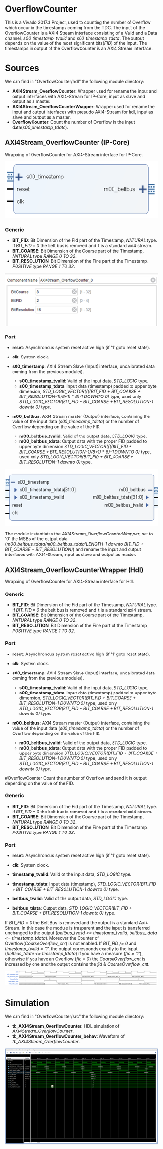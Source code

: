 # OverflowCounter
This is a Vivado 2017.3 Project, used to counting the number of Overflow which occur in the timestamps coming from the TDC.
The input of the OverflowCounter is a AXI4 Stream interface consisting of a Valid and a Data channel, *s00_timestamp_tvalid* and *s00_timestamp_tdata*.
The output depends on the value of the most significant bits(*FID*) of the input.
The timestamps in output of the OverflowCounter is an AXI4 Stream interface.


# Sources
We can find in "OverflowCounter/hdl" the following module directory:

 - **AXI4Stream_OverflowCounter**: Wrapper used for rename the input and output interfaces with AXI4-Stream for IP-Core, input as slave and output as a master.
 - **AXI4Stream_OverflowCounterWrapper**: Wrapper used for rename the input and output interfaces with presudo AXI4-Stream for hdl, input as slave and output as a master.
 - **OverflowCounter**: Count the number of Overflow in the input data(*s00_timestamp_tdata*).


## AXI4Stream_OverflowCounter (IP-Core)
Wrapping of OverflowCounter for AXI4-Stream interface for IP-Core.

![IP-Core Image](doc/Img/OverflowCounter_IP-Core.png)

### Generic

 - **BIT_FID**: Bit Dimension of the Fid part of the Timestamp, *NATURAL* type. If *BIT_FID = 0* the belt bus is removed and it is a standard axi4 stream.
 - **BIT_COARSE**: Bit Dimension of the Coarse part of the Timestamp, *NATURAL* type *RANGE 0 TO 32*.
 - **BIT_RESOLUTION**: Bit Dimension of the Fine part of the Timestamp, *POSITIVE* type *RANGE 1 TO 32*.

 ![Generic Image](doc/Img/OverflowCounter_Generic.png)

### Port

 - **reset**: Asynchronous system reset active high (if '1' goto reset state).

 - **clk**: System clock.

 - **s00_timestamp**: AXI4 Stream Slave (Input) interface, uncalibrated data coming from the previous module().
     - **s00_timestamp_tvalid**: Valid of the input data, *STD_LOGIC* type.
     - **s00_timestamp_tdata**: Input data (timestamp) padded to upper byte dimension, *STD_LOGIC_VECTOR((((BIT_FID + BIT_COARSE + BIT_RESOLUTION-1)/8+1)* * *8)-1 DOWNTO 0)* type, used only *STD_LOGIC_VECTOR(BIT_FID + BIT_COARSE + BIT_RESOLUTION-1 downto 0)* type.

 - **m00_beltbus**: AXI4 Stream master (Output) interface, containing the value of the input data (*s00_timestamp_tdata*) or the number of Overflow depending on the value of the FID.
     - **m00_beltbus_tvalid**: Valid of the output data, *STD_LOGIC* type.
     - **m00_beltbus_tdata**: Output data with the proper FID padded to upper byte dimension *STD_LOGIC_VECTOR((((BIT_FID + BIT_COARSE + BIT_RESOLUTION-1)/8+1)* * *8)-1 DOWNTO 0)* type, used only *STD_LOGIC_VECTOR(BIT_FID + BIT_COARSE + BIT_RESOLUTION-1 downto 0)* type.

![Signals Image](doc/Img/OverflowCounter_Signals.png)

The module instantiates the *AXI4Stream_OverflowCounterWrapper*, set to '0' the MSBs of the output data (*m00_beltbus_tdata(m00_beltbus_tdata'LENGTH-1 downto BIT_FID + BIT_COARSE + BIT_RESOLUTION)*) and rename the input and output interfaces with AXI4-Stream, input as slave and output as master.


## AXI4Stream_OverflowCounterWrapper (Hdl)
Wrapping of OverflowCounter for AXI4-Stream interface for Hdl.

### Generic

 - **BIT_FID**: Bit Dimension of the Fid part of the Timestamp, *NATURAL* type. If *BIT_FID = 0* the belt bus is removed and it is a standard axi4 stream.
 - **BIT_COARSE**: Bit Dimension of the Coarse part of the Timestamp, *NATURAL* type *RANGE 0 TO 32*.
 - **BIT_RESOLUTION**: Bit Dimension of the Fine part of the Timestamp, *POSITIVE* type *RANGE 1 TO 32*.

### Port

 - **reset**: Asynchronous system reset active high (if '1' goto reset state).

 - **clk**: System clock.

 - **s00_timestamp**: AXI4 Stream Slave (Input) interface, uncalibrated data coming from the previous module().
     - **s00_timestamp_tvalid**: Valid of the input data, *STD_LOGIC* type.
     - **s00_timestamp_tdata**: Input data (timestamp) padded to upper byte dimension, *STD_LOGIC_VECTOR(BIT_FID + BIT_COARSE + BIT_RESOLUTION-1 DOWNTO 0)* type, used only *STD_LOGIC_VECTOR(BIT_FID + BIT_COARSE + BIT_RESOLUTION-1 downto 0)* type.

 - **m00_beltbus**: AXI4 Stream master (Output) interface, containing the value of the input data (*s00_timestamp_tdata*) or the number of Overflow depending on the value of the FID.
     - **m00_beltbus_tvalid**: Valid of the output data, *STD_LOGIC* type.
     - **m00_beltbus_tdata**: Output data with the proper FID padded to upper byte dimension *STD_LOGIC_VECTOR(BIT_FID + BIT_COARSE + BIT_RESOLUTION-1 DOWNTO 0)* type, used only *STD_LOGIC_VECTOR(BIT_FID + BIT_COARSE + BIT_RESOLUTION-1 downto 0)* type.


#OverflowCounter
Count the number of Overflow and send it in output depending on the value of the FID.

### Generic

 - **BIT_FID**: Bit Dimension of the Fid part of the Timestamp, *NATURAL* type. If *BIT_FID = 0* the belt bus is removed and it is a standard axi4 stream.
 - **BIT_COARSE**: Bit Dimension of the Coarse part of the Timestamp, *NATURAL* type *RANGE 0 TO 32*.
 - **BIT_RESOLUTION**: Bit Dimension of the Fine part of the Timestamp, *POSITIVE* type *RANGE 1 TO 32*.

### Port

 - **reset**: Asynchronous system reset active high (if '1' goto reset state).

 - **clk**: System clock.

 - **timestamp_tvalid**: Valid of the input data, *STD_LOGIC* type.
 - **timestamp_tdata**: Input data (timestamp), *STD_LOGIC_VECTOR(BIT_FID + BIT_COARSE + BIT_RESOLUTION-1 downto 0)* type.

 - **beltbus_tvalid**: Valid of the output data, *STD_LOGIC* type.
 - **beltbus_tdata**: Output data, *STD_LOGIC_VECTOR(BIT_FID + BIT_COARSE + BIT_RESOLUTION-1 downto 0)* type.


If *BIT_FID = 0* the Belt Bus is removed and the output is a standard Axi4 Stream. In this case the module is trasparent and the input is transferred unchanged to the output (*beltbus_tvalid <= timestamp_tvalid*, *beltbus_tdata <= timestamp_tdata*). Moreover the Counter of Overflow(*CoarseOverflow_cnt*) is not enabled.
If *BIT_FID /= 0* and *timestamp_tvalid = '1'*, the output corresponds exactly to the input (*beltbus_tdata <= timestamp_tdata*) if you have a measure (*fid = '1'*), otherwise if you have an Overflow (*fid = 0*) the *CoarseOverflow_cnt* is increased by one and the output contains the *fid* & *CoarseOverflow_cnt*.


![InputOutput Image](doc/Img/InputOutput.svg)


# Simulation
We can find in "OverflowCounter/src" the following module directory:

 - **tb_AXI4Stream_OverflowCounter**: HDL simulation of *AXI4Stream_OverflowCounter*.
 - **tb_AXI4Stream_OverflowCounter_behav**: Waveform of *tb_AXI4Stream_OverflowCounter*.


![wave Image](doc//Img/wave.png)
